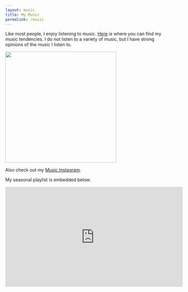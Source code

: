 ```yaml
---
layout: music
title: My Music
permalink: /music
---
```


Like most people, I enjoy listening to music. [Here](https://www.last.fm/user/aidenva) is where you can find my music tendencies. I do not listen to a variety of music, but I have strong opinions of the music I listen to.

<a href="https://www.last.fm/user/aidenva"><img src="https://lastfm-recently-played.vercel.app/api?user=aidenva" height="auto" width="350px"/></a>

Also check out my [Music Instagram](https://instagram.com/le.clarion.call).

My seasonal playlist is embedded below.
<iframe width="560" height="315" src="https://www.youtube.com/embed/videoseries?list=PLE6ReIDOy9aU4OeyVywCR7Wv9v91-uoiq" title="YouTube video player" frameborder="0" allow="accelerometer; autoplay; clipboard-write; encrypted-media; gyroscope; picture-in-picture" allowfullscreen></iframe>